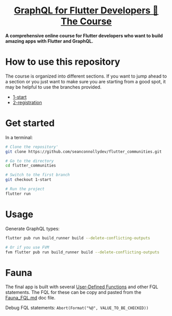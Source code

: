 <div>
  <h1 align="center"><a href="https://seanconnolly.dev/flutter-graphql">GraphQL for Flutter Developers 🚀 The Course</a></h1>
  <strong>
A comprehensive online course for Flutter developers who want to build amazing apps with Flutter and GraphQL.
  </strong>
</div>

# How to use this repository
The course is organized into different sections. If you want to jump ahead to a section or you just want to make sure you are starting from a good spot, it may be helpful to use the branches provided.

- [1-start](/seanconnollydev/flutter_communities/tree/1-start)
- [2-registration](/tree/2-registration)

# Get started
In a terminal:

```bash
# Clone the repository'
git clone https://github.com/seanconnollydev/flutter_communities.git

# Go to the directory
cd flutter_communities

# Switch to the first branch
git checkout 1-start

# Run the project
flutter run
```

# Usage

Generate GraphQL types:
```bash
flutter pub run build_runner build --delete-conflicting-outputs

# Or if you use FVM
fvm flutter pub run build_runner build --delete-conflicting-outputs
```

# Fauna

The final app is built with several [User-Defined Functions](https://docs.fauna.com/fauna/current/learn/understanding/user_defined_functions) and other FQL statements. The FQL for these can be copy and pasted from the [Fauna_FQL.md](Fauna_FQL.md) doc file.

Debug FQL statements:
`Abort(Format("%@", VALUE_TO_BE_CHECKED))`

